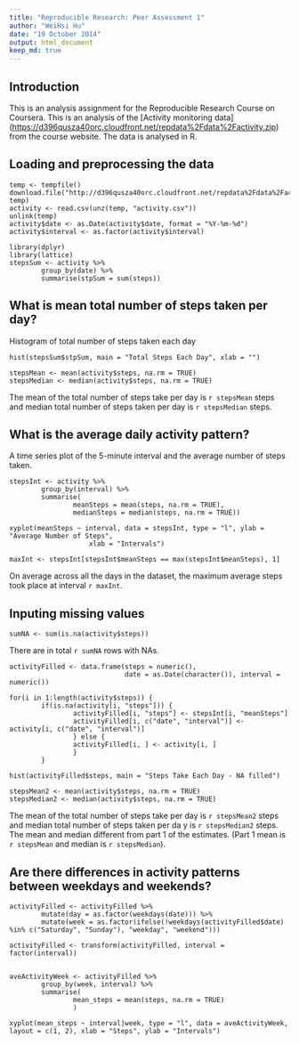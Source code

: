 ```yaml
---
title: "Reproducible Research: Peer Assessment 1"
author: "WeiHsi Hu"
date: "19 October 2014"
output: html_document
keep_md: true
---
```

## Introduction

This is an analysis assignment for the Reproducible Research Course on Coursera. This is an analysis of the [Activity monitoring data] (https://d396qusza40orc.cloudfront.net/repdata%2Fdata%2Factivity.zip) from the course website. The data is analysed in R.

## Loading and preprocessing the data

```{r readfile}
temp <- tempfile()
download.file("http://d396qusza40orc.cloudfront.net/repdata%2Fdata%2Factivity.zip", temp)
activity <- read.csv(unz(temp, "activity.csv"))
unlink(temp)
activity$date <- as.Date(activity$date, format = "%Y-%m-%d")
activity$interval <- as.factor(activity$interval)
```

```{r summarise}
library(dplyr)
library(lattice)
stepsSum <- activity %>%
        group_by(date) %>%
        summarise(stpSum = sum(steps))
```

## What is mean total number of steps taken per day?

Histogram of total number of steps taken each day

```{r histogram}
hist(stepsSum$stpSum, main = "Total Steps Each Day", xlab = "")
```


``` {r meanMedian}
stepsMean <- mean(activity$steps, na.rm = TRUE)
stepsMedian <- median(activity$steps, na.rm = TRUE)
```

The mean of the total number of steps take per day is `r stepsMean` steps and median total number of steps taken per day is `r stepsMedian` steps.

## What is the average daily activity pattern?

A time series plot of the 5-minute interval and the average number of steps taken.
``` {r dailyAve}
stepsInt <- activity %>%
        group_by(interval) %>%
        summarise(
                meanSteps = mean(steps, na.rm = TRUE),
                medianSteps = median(steps, na.rm = TRUE))

xyplot(meanSteps ~ interval, data = stepsInt, type = "l", ylab = "Average Number of Steps", 
                    xlab = "Intervals")
```

``` {r maxInt}
maxInt <- stepsInt[stepsInt$meanSteps == max(stepsInt$meanSteps), 1]
```

On average across all the days in the dataset, the maximum average steps took place at interval `r maxInt`.

## Inputing missing values

``` {r na}
sumNA <- sum(is.na(activity$steps))
```
 
There are in total `r sumNA` rows with NAs.

``` {r imput}
activityFilled <- data.frame(steps = numeric(), 
                             date = as.Date(character()), interval = numeric())

for(i in 1:length(activity$steps)) {
        if(is.na(activity[i, "steps"])) {
                activityFilled[i, "steps"] <- stepsInt[i, "meanSteps"]
                activityFilled[i, c("date", "interval")] <- activity[i, c("date", "interval")]
                } else {
                activityFilled[i, ] <- activity[i, ]
                }
        }
```

``` {r hist2}
hist(activityFilled$steps, main = "Steps Take Each Day - NA filled")
```

``` {r mean2}
stepsMean2 <- mean(activity$steps, na.rm = TRUE)
stepsMedian2 <- median(activity$steps, na.rm = TRUE)
```

The mean of the total number of steps take per day is `r stepsMean2` steps and median total number of steps taken per da y is `r stepsMedian2` steps. The mean and median different from part 1 of the estimates. (Part 1 mean is `r stepsMean` and median is `r stepsMedian`).

## Are there differences in activity patterns between weekdays and weekends?

``` {r weekdayweekend}
activityFilled <- activityFilled %>%
        mutate(day = as.factor(weekdays(date))) %>%
        mutate(week = as.factor(ifelse(!weekdays(activityFilled$date) %in% c("Saturday", "Sunday"), "weekday", "weekend")))

activityFilled <- transform(activityFilled, interval = factor(interval))


aveActivityWeek <- activityFilled %>%
        group_by(week, interval) %>%
        summarise(
                mean_steps = mean(steps, na.rm = TRUE)
                )
```

```{r weekdayweekendplot, fig.width=10}
xyplot(mean_steps ~ interval|week, type = "l", data = aveActivityWeek, layout = c(1, 2), xlab = "Steps", ylab = "Intervals")
```



